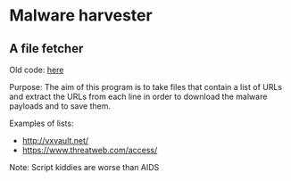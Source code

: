 # Malware harvester

## A file fetcher

Old code: [here](https://github.com/AXDOOMER/mal-havest)

Purpose: The aim of this program is to take files that contain a list of URLs and extract the URLs from each line in order to download the malware payloads and to save them.

Examples of lists:
* http://vxvault.net/
* https://www.threatweb.com/access/

Note: Script kiddies are worse than AIDS
